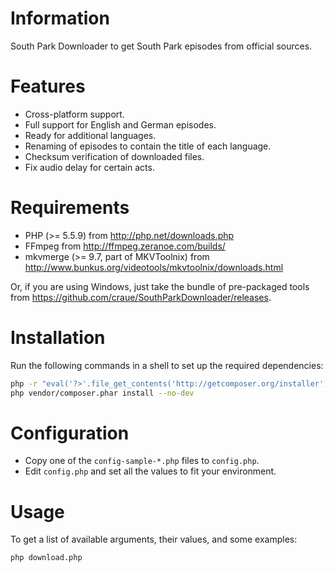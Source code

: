 # Information

South Park Downloader to get South Park episodes from official sources.

# Features

 - Cross-platform support.
 - Full support for English and German episodes.
 - Ready for additional languages.
 - Renaming of episodes to contain the title of each language.
 - Checksum verification of downloaded files.
 - Fix audio delay for certain acts.

# Requirements

 - PHP (>= 5.5.9) from http://php.net/downloads.php
 - FFmpeg from http://ffmpeg.zeranoe.com/builds/
 - mkvmerge (>= 9.7, part of MKVToolnix) from http://www.bunkus.org/videotools/mkvtoolnix/downloads.html

Or, if you are using Windows, just take the bundle of pre-packaged tools from https://github.com/craue/SouthParkDownloader/releases. 

# Installation

Run the following commands in a shell to set up the required dependencies:

```sh
php -r "eval('?>'.file_get_contents('http://getcomposer.org/installer'));" -- --install-dir=vendor
php vendor/composer.phar install --no-dev
```

# Configuration

 - Copy one of the `config-sample-*.php` files to `config.php`.
 - Edit `config.php` and set all the values to fit your environment.

# Usage

To get a list of available arguments, their values, and some examples:

```sh
php download.php
```
